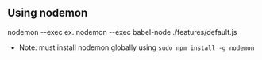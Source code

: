 ## Using nodemon
nodemon --exec <command>
ex. nodemon --exec babel-node ./features/default.js

- Note: must install nodemon globally using `sudo npm install -g nodemon`
